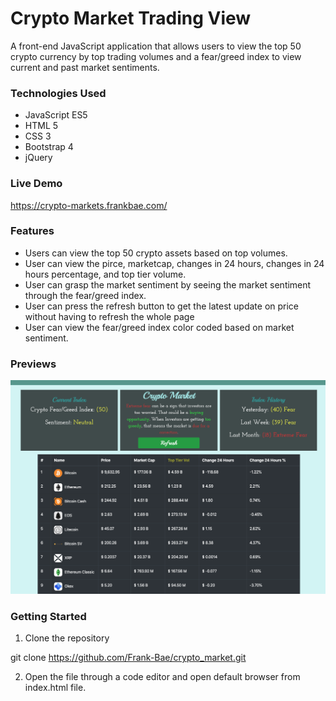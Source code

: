 # Crypto Market Trading View

A front-end JavaScript application that allows users to view the top 50 crypto currency by top trading volumes and a fear/greed index to view current and past market sentiments.

### Technologies Used
- JavaScript ES5
- HTML 5
- CSS 3
- Bootstrap 4
- jQuery


### Live Demo

https://crypto-markets.frankbae.com/

### Features
- Users can view the top 50 crypto assets based on top volumes.
- User can view the pirce, marketcap, changes in 24 hours, changes in 24 hours percentage, and top tier volume.
- User can grasp the market sentiment by seeing the market sentiment through the fear/greed index.
- User can press the refresh button to get the latest update on price without having to refresh the whole page
- User can view the fear/greed index color coded based on market sentiment.


### Previews

![](./screenshot/Screenshot.png)

### Getting Started
1. Clone the repository

git clone https://github.com/Frank-Bae/crypto_market.git

2. Open the file through a code editor and open default browser from index.html file.
